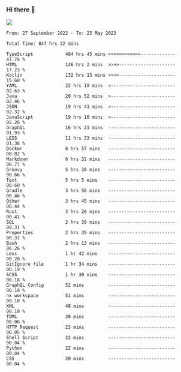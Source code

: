 ### Hi there 👋

<!--<a href="https://github.com/search?o=desc&q=author%3Abushiyi&s=committer-date&type=Commits">-->
<!--    <img align="center" height = "178" src="https://github-readme-stats.vercel.app/api?username=bushiyi&count_private=true&show_icons=true&theme=noctis_minimus&hide=contribs&include_all_commits=true" />-->
<!--</a>-->
<!--<a href="https://github.com/bushiyi?tab=repositories">-->
<!--    <img align="center" height = "178" src="https://github-readme-stats.vercel.app/api/top-langs/?username=bushiyi&count_private=true&theme=noctis_minimus" />-->
<!--</a>-->
 
<!-- [![Ashutosh's github activity graph](https://activity-graph.herokuapp.com/graph?username=bushiyi&theme=react&bg_color=1B2932&point=698B69&line=698B69)](https://github.com/ashutosh00710/github-readme-activity-graph)
 -->


![](https://raw.githubusercontent.com/bushiyi/bushiyi/master/assets/github-contribution-grid-snake.svg)

<!--START_SECTION:waka-->

```text
From: 27 September 2022 - To: 25 May 2023

Total Time: 847 hrs 32 mins

TypeScript            404 hrs 45 mins >>>>>>>>>>>>-------------   47.76 %
HTML                  146 hrs 2 mins  >>>>---------------------   17.23 %
Kotlin                132 hrs 15 mins >>>>---------------------   15.60 %
YAML                  22 hrs 19 mins  >------------------------   02.63 %
Java                  20 hrs 52 mins  >------------------------   02.46 %
JSON                  19 hrs 41 mins  >------------------------   02.32 %
JavaScript            19 hrs 10 mins  >------------------------   02.26 %
GraphQL               16 hrs 21 mins  -------------------------   01.93 %
LESS                  11 hrs 33 mins  -------------------------   01.36 %
Docker                6 hrs 57 mins   -------------------------   00.82 %
Markdown              6 hrs 32 mins   -------------------------   00.77 %
Groovy                5 hrs 38 mins   -------------------------   00.66 %
Text                  5 hrs 5 mins    -------------------------   00.60 %
Gradle                3 hrs 56 mins   -------------------------   00.46 %
Other                 3 hrs 45 mins   -------------------------   00.44 %
Rust                  3 hrs 26 mins   -------------------------   00.41 %
SQL                   2 hrs 39 mins   -------------------------   00.31 %
Properties            2 hrs 35 mins   -------------------------   00.31 %
Bash                  2 hrs 13 mins   -------------------------   00.26 %
Less                  1 hr 42 mins    -------------------------   00.20 %
GitIgnore file        1 hr 34 mins    -------------------------   00.19 %
SCSS                  1 hr 30 mins    -------------------------   00.18 %
GraphQL Config        52 mins         -------------------------   00.10 %
nx workspace          51 mins         -------------------------   00.10 %
XML                   48 mins         -------------------------   00.10 %
TOML                  30 mins         -------------------------   00.06 %
HTTP Request          23 mins         -------------------------   00.05 %
Shell Script          22 mins         -------------------------   00.04 %
Python                22 mins         -------------------------   00.04 %
CSS                   20 mins         -------------------------   00.04 %
```

<!--END_SECTION:waka-->


